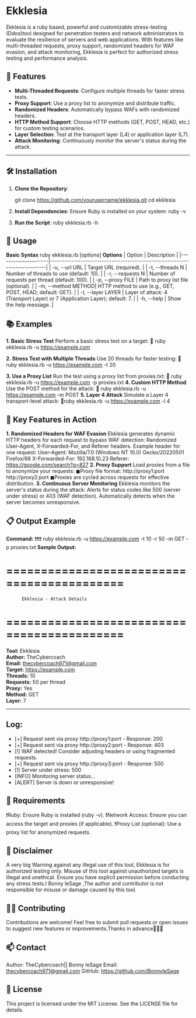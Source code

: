 # Ekklesia
Ekklesia is a ruby based, powerful and customizable stress-testing (Ddos)tool designed for penetration testers and network administrators to evaluate the resilience of servers and web applications. With features like multi-threaded requests, proxy support, randomized headers for WAF evasion, and attack monitoring, Ekklesia is perfect for authorized stress testing and performance analysis.

## 🎯 Features

- **Multi-Threaded Requests**: Configure multiple threads for faster stress tests.
- **Proxy Support**: Use a proxy list to anonymize and distribute traffic.
- **Randomized Headers**: Automatically bypass WAFs with randomized headers.
- **HTTP Method Support**: Choose HTTP methods (GET, POST, HEAD, etc.) for custom testing scenarios.
- **Layer Selection**: Test at the transport layer (L4) or application layer (L7).
- **Attack Monitoring**: Continuously monitor the server's status during the attack.

---

## 🛠️ Installation

1. **Clone the Repository**:
   
   git clone https://github.com/yourusername/ekklesia.git
   cd ekklesia
2. **Install Dependencies**: Ensure Ruby is installed on your system:
    ruby -v
3. **Run the Script**:
    ruby ekklesia.rb -h

## 🚀 Usage
 **Basic Syntax**
 ruby ekklesia.rb [options]
 **Options**
| Option              | Description                                                                |
|---------------------|----------------------------------------------------------------------------|
| -u, --url URL      | Target URL (required).                                                     |
| -t, --threads N    | Number of threads to use (default: 10).                                    |
| -r, --requests N   | Number of requests per thread (default: 100).                              |
| -p, --proxy FILE   | Path to proxy list file (optional).                                        |
| -m, --method METHOD| HTTP method to use (e.g., GET, POST, HEAD; default: GET).                  |
| -l, --layer LAYER  | Layer of attack: 4 (Transport Layer) or 7 (Application Layer); default: 7.  |
| -h, --help         | Show the help message.                                                     |

## 📚 Examples
**1. Basic Stress Test**
Perform a basic stress test on a target:
💫 ruby ekklesia.rb -u https://example.com

**2. Stress Test with Multiple Threads**
Use 20 threads for faster testing:
💫 ruby ekklesia.rb -u https://example.com -t 20
 
 **3. Use a Proxy List**
 Run the test using a proxy list from proxies.txt:
💫 ruby ekklesia.rb -u https://example.com -p proxies.txt
**4. Custom HTTP Method**
Use the POST method for the attack: 
💫 ruby ekklesia.rb -u https://example.com -m POST
**5. Layer 4 Attack**
Simulate a Layer 4 transport-level attack:
💫ruby ekklesia.rb -u https://example.com -l 4

## 🌟 Key Features in Action
 **1. Randomized Headers for WAF Evasion**
   Ekklesia generates dynamic HTTP headers for each request to bypass WAF detection:
    Randomized User-Agent, X-Forwarded-For, and Referer headers.
    Example header for one request:
          User-Agent: Mozilla/7.0 (Windows NT 10.0) Gecko/20220501 Firefox/68
          X-Forwarded-For: 192.168.10.23
          Referer: https://google.com/search?q=827
  **2. Proxy Support**
    Load proxies from a file to anonymize your requests:
     ◼Proxy file format:
       http://proxy1:port
       http://proxy2:port
     ◼Proxies are cycled across requests for effective distribution.
  **3. Continuous Server Monitoring**
    Ekklesia monitors the server's status during the attack:
      Alerts for status codes like 500 (server under stress) or 403 (WAF detection).
      Automatically detects when the server becomes unresponsive.

## 📋 Output Example
  **Command:**
    ❗❗❗❗  ruby ekklesia.rb -u https://example.com -t 10 -r 50 -m GET -p proxies.txt
  **Sample Output:**
  
  # ===========================================
          Ekklesia - Attack Details        
# ===========================================

**Tool:**       Ekklesia  
**Author:**     TheCybercoach  
**Email:**      thecybercoach971@gmail.com  
**Target:**     https://example.com  
**Threads:**    10  
**Requests:**   50 per thread  
**Proxy:**      Yes  
**Method:**     GET  
**Layer:**      7  

---

## Log:
- [+] Request sent via proxy http://proxy1:port - Response: 200  
- [+] Request sent via proxy http://proxy2:port - Response: 403  
- [!] WAF detected! Consider adjusting headers or using fragmented requests.  
- [+] Request sent via proxy http://proxy3:port - Response: 500  
- [!] Server under stress: 500  
- [INFO] Monitoring server status...  
- [ALERT] Server is down or unresponsive!

## 📄 Requirements
❗Ruby: Ensure Ruby is installed (ruby -v).
❗Network Access: Ensure you can access the target and proxies (if applicable).
❗Proxy List (optional): Use a proxy list for anonymized requests.

## 🚧 Disclaimer
A very  big Warning against  any  illegal use of this tool, Ekklesia is for authorized testing only. Misuse of this tool against unauthorized targets is illegal and unethical. Ensure you have explicit permission before conducting any stress tests.I Bonny leSage ,The author and contributor is not responsible for misuse or damage caused by this tool.

## 👩‍💻 Contributing 
Contributions are welcome! Feel free to submit pull requests or open issues to suggest new features or improvements.Thanks  in  advance🙏🙏🙏

## 📫 Contact
Author: TheCybercoach|| Bonny leSage
Email: thecybercoach971@gmail.com
GitHub: https://github.com/BonnyleSage

## 📝 License
This project is licensed under the MIT License. See the LICENSE file for details.





   

